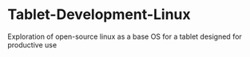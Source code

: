 # Tablet-Development-Linux
Exploration of open-source linux as a base OS for a tablet designed for productive use
